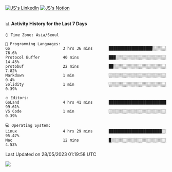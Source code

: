 
[![JS's LinkedIn](https://img.shields.io/badge/LinkedIn-blue?style=for-the-badge&logo=linkedin)](https://www.linkedin.com/in/jaeseung-lee-5a2a32139/) 
[![JS's Notion](https://img.shields.io/badge/Notion-black?style=for-the-badge&logo=notion)](https://bit.ly/ljswiki1) <br><br>
<!-- ![JS's GitHub stats](https://github-readme-stats-lemon-five.vercel.app/api?username=tkxkd0159&hide=contribs,prs,stars,issues&show_icons=true&theme=react&include_all_commits=true)   -->
<!-- ![Top Langs](https://github-readme-stats-lemon-five.vercel.app/api/top-langs/?username=tkxkd0159&layout=compact&hide=jupyter%20notebook,scss,html,css&langs_count=10)  -->


<!--START_SECTION:waka-->
📊 **Activity History for the Last 7 Days** 

```text
⌚︎ Time Zone: Asia/Seoul

💬 Programming Languages: 
Go                       3 hrs 36 mins       ███████████████████░░░░░░   76.6% 
Protocol Buffer          40 mins             ███░░░░░░░░░░░░░░░░░░░░░░   14.45% 
protobuf                 22 mins             ██░░░░░░░░░░░░░░░░░░░░░░░   7.82% 
Markdown                 1 min               ░░░░░░░░░░░░░░░░░░░░░░░░░   0.4% 
Solidity                 1 min               ░░░░░░░░░░░░░░░░░░░░░░░░░   0.39%

🔥 Editors: 
GoLand                   4 hrs 41 mins       █████████████████████████   99.61% 
VS Code                  1 min               ░░░░░░░░░░░░░░░░░░░░░░░░░   0.39%

💻 Operating System: 
Linux                    4 hrs 29 mins       ███████████████████████░░   95.47% 
Mac                      12 mins             █░░░░░░░░░░░░░░░░░░░░░░░░   4.53%

```


 Last Updated on 28/05/2023 01:19:58 UTC
<!--END_SECTION:waka-->

<a href="https://github.com/tkxkd0159/dsalgo">
  <img align="center" src="https://github-readme-stats-lemon-five.vercel.app/api/pin/?username=tkxkd0159&repo=dsalgo&theme=react" />
</a>


<!---
- 🔭 I’m currently working on ...
- 🌱 I’m currently learning blockchain and distributed network
- 👯 I’m looking to collaborate on ...
- 🤔 I’m looking for help with ...
- 💬 Ask me about ...
- 📫 How to reach me: ...
- 😄 Pronouns: ...
- ⚡ Fun fact: ...
-->
